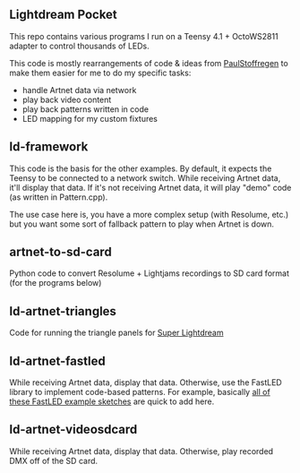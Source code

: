 ## Lightdream Pocket

This repo contains various programs I run on a Teensy 4.1 + OctoWS2811 adapter to control thousands of LEDs.

This code is mostly rearrangements of code & ideas from [PaulStoffregen](https://github.com/PaulStoffregen/OctoWS2811) to make them easier for me to do my specific tasks:
- handle Artnet data via network
- play back video content
- play back patterns written in code
- LED mapping for my custom fixtures

## ld-framework

This code is the basis for the other examples. By default, it expects the Teensy to be connected to a network switch. While receiving Artnet data, it'll display that data. If it's not receiving Artnet data, it will play "demo" code (as written in Pattern.cpp).

The use case here is, you have a more complex setup (with Resolume, etc.) but you want some sort of fallback pattern to play when Artnet is down.

## artnet-to-sd-card

Python code to convert Resolume + Lightjams recordings to SD card format (for the programs below)

## ld-artnet-triangles

Code for running the triangle panels for [Super Lightdream](https://super-lightdream.metalheart.org/)

## ld-artnet-fastled

While receiving Artnet data, display that data. Otherwise, use the FastLED library to implement code-based patterns. For example, basically [all of these FastLED example sketches](https://github.com/FastLED/FastLED/tree/master/examples) are quick to add here.

## ld-artnet-videosdcard

While receiving Artnet data, display that data. Otherwise, play recorded DMX off of the SD card.
